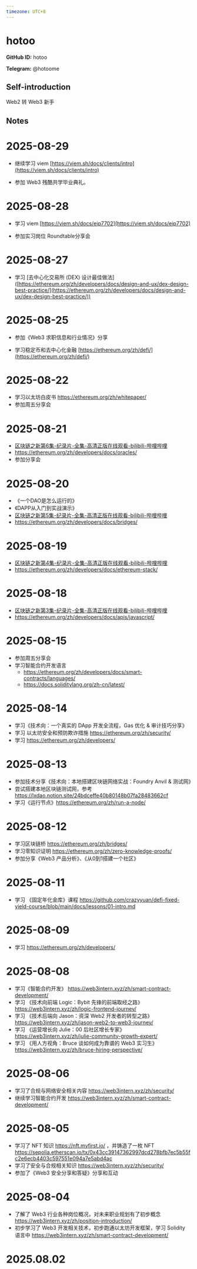 ```yaml
---
timezone: UTC+8
---
```


# hotoo

**GitHub ID:** hotoo

**Telegram:** @hotoome

## Self-introduction

Web2 转 Web3 新手

## Notes

<!-- Content_START -->

# 2025-08-29
<!-- DAILY_CHECKIN_2025-08-29_START -->
-   继续学习 viem [https://viem.sh/docs/clients/intro](https://viem.sh/docs/clients/intro)
    
-   参加 Web3 残酷共学毕业典礼。
<!-- DAILY_CHECKIN_2025-08-29_END -->


# 2025-08-28
<!-- DAILY_CHECKIN_2025-08-28_START -->
-   学习 viem [https://viem.sh/docs/eip7702](https://viem.sh/docs/eip7702)
    
-   参加实习岗位 Roundtable分享会
<!-- DAILY_CHECKIN_2025-08-28_END -->


# 2025-08-27
<!-- DAILY_CHECKIN_2025-08-27_START -->
-   学习 \[去中心化交易所 (DEX) 设计最佳做法\]([https://ethereum.org/zh/developers/docs/design-and-ux/dex-design-best-practice/](https://ethereum.org/zh/developers/docs/design-and-ux/dex-design-best-practice/))
<!-- DAILY_CHECKIN_2025-08-27_END -->


# 2025-08-25
<!-- DAILY_CHECKIN_2025-08-25_START -->
-   参加《Web3 求职信息和行业情况》分享
    
-   学习稳定币和去中心化金融 [https://ethereum.org/zh/defi/](https://ethereum.org/zh/defi/)
<!-- DAILY_CHECKIN_2025-08-25_END -->


# 2025-08-22
<!-- DAILY_CHECKIN_2025-08-22_START -->
- 学习以太坊白皮书 https://ethereum.org/zh/whitepaper/
- 参加周五分享会
<!-- DAILY_CHECKIN_2025-08-22_END -->

# 2025-08-21

- [区块链之新第6集-纪录片-全集-高清正版在线观看-bilibili-哔哩哔哩](https://www.bilibili.com/bangumi/play/ep290338?from=search&seid=4820733908948631673&from_spmid=666.25.episode.0)
- https://ethereum.org/zh/developers/docs/oracles/
- 参加分享会

# 2025-08-20

- 《一个DAO是怎么运行的》
- 《DAPP从入门到实战演示》
- [区块链之新第5集-纪录片-全集-高清正版在线观看-bilibili-哔哩哔哩](https://www.bilibili.com/bangumi/play/ep290337?from=search&seid=4820733908948631673&from_spmid=666.25.episode.0)
- https://ethereum.org/zh/developers/docs/bridges/

# 2025-08-19

- [区块链之新第4集-纪录片-全集-高清正版在线观看-bilibili-哔哩哔哩](https://www.bilibili.com/bangumi/play/ep290335?from=search&seid=4820733908948631673&from_spmid=666.25.episode.0)
- https://ethereum.org/zh/developers/docs/ethereum-stack/

# 2025-08-18

- [区块链之新第3集-纪录片-全集-高清正版在线观看-bilibili-哔哩哔哩](https://www.bilibili.com/bangumi/play/ep290334?from=search&seid=4820733908948631673&from_spmid=666.25.episode.0)
- https://ethereum.org/zh/developers/docs/apis/javascript/

# 2025-08-15

- 参加周五分享会
- 学习智能合约开发语言 
  - https://ethereum.org/zh/developers/docs/smart-contracts/languages/
  - https://docs.soliditylang.org/zh-cn/latest/

# 2025-08-14

- 学习《技术向：一个真实的 DApp 开发全流程，Gas 优化 & 审计技巧分享》
- 学习 以太坊安全和预防欺诈措施 https://ethereum.org/zh/security/
- 学习 https://ethereum.org/zh/developers/

# 2025-08-13

- 参加技术分享《技术向：本地搭建区块链网络实战：Foundry Anvil & 测试网》
- 尝试搭建本地区块链测试网，参考 https://lxdao.notion.site/24bdceffe40b80148b07fa28483662cf
- 学习《运行节点》https://ethereum.org/zh/run-a-node/

# 2025-08-12

- 学习区块链桥 https://ethereum.org/zh/bridges/
- 学习零知识证明 https://ethereum.org/zh/zero-knowledge-proofs/
- 参加分享《Web3 产品分析》、《从0到1搭建一个社区》

# 2025-08-11

- 学习 《固定年化金库》课程 https://github.com/crazyyuan/defi-fixed-yield-course/blob/main/docs/lessons/01-intro.md

# 2025-08-09

- 学习 https://ethereum.org/zh/developers/

# 2025-08-08

- 学习《智能合约开发》 https://web3intern.xyz/zh/smart-contract-development/
- 学习 《技术向前端 Logic：Bybit 先锋的前端取经之路》 https://web3intern.xyz/zh/logic-frontend-journey/
- 学习 《技术后端向 Jason：资深 Web2 开发者的转型之路》 https://web3intern.xyz/zh/jason-web2-to-web3-journey/
- 学习 《运营增长向 Julie：00 后社区增长专家》 https://web3intern.xyz/zh/julie-community-growth-expert/
- 学习 《用人方视角：Bruce 谈如何成为靠谱的 Web3 实习生》 https://web3intern.xyz/zh/bruce-hiring-perspective/

# 2025-08-06

- 学习了合规与网络安全相关内容 https://web3intern.xyz/zh/security/
- 继续学习智能合约开发 https://web3intern.xyz/zh/smart-contract-development/

# 2025-08-05

- 学习了 NFT 知识 https://nft.myfirst.io/ ，并铸造了一枚 NFT https://sepolia.etherscan.io/tx/0x43cc39147362997dcd278bfb7ec5b55fc2e6ecb4403c597551e094a7e5abd4ac
- 学习了安全与合规相关知识 https://web3intern.xyz/zh/security/
- 参加了《Web3 安全分享和答疑》分享和互动

# 2025-08-04

- 了解了 Web3 行业各种岗位概况，对未来职业规划有了初步概念 https://web3intern.xyz/zh/position-introduction/
- 初步学习了 Web3 开发相关技术，初步跑通以太坊开发框架，学习 Solidity 语言中 https://web3intern.xyz/zh/smart-contract-development/


# 2025.08.02


<!-- Content_END -->
